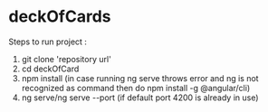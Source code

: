 # deckOfCards

Steps to run project :
1. git clone 'repository url'
2. cd deckOfCard
3. npm install (in case running ng serve throws error and ng is not recognized as command then do npm install -g @angular/cli)
4. ng serve/ng serve --port  (if default port 4200 is already in use)
